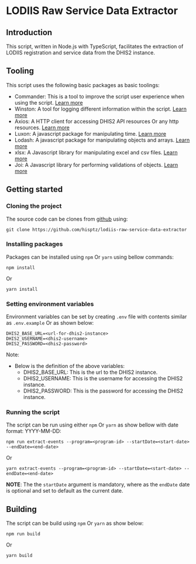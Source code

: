 # LODIIS Raw Service Data Extractor

## Introduction

This script, written in Node.js with TypeScript, facilitates the extraction of LODIIS registration and service data from the DHIS2 instance.

## Tooling

This script uses the following basic packages as basic toolings:

- Commander: This is a tool to improve the script user experience when using the
  script. [Learn more](https://www.npmjs.com/package/commander)
- Winston: A tool for logging different information within the
  script. [Learn more](https://www.npmjs.com/package/winston)
- Axios: A HTTP client for accessing DHIS2 API resources Or any http
  resources. [Learn more](https://www.npmjs.com/package/axios)
- Luxon: A javascript package for manipulating time. [Learn more](https://www.npmjs.com/package/luxon)
- Lodash: A javascript package for manipulating objects and arrays. [Learn more](https://www.npmjs.com/package/lodash)
- xlsx: A Javascript library for manipulating excel and csv files. [Learn more](https://www.npmjs.com/package/xlsx)
- Joi: A Javascript library for performing validations of objects. [Learn more](https://www.npmjs.com/package/joi)

## Getting started

### Cloning the project

The source code can be clones from [github](https://github.com/hisptz/lodiis-raw-service-data-extractor) using:

```
git clone https://github.com/hisptz/lodiis-raw-service-data-extractor
```

### Installing packages

Packages can be installed using `npm` Or `yarn` using bellow commands:

```
npm install
```

Or

```
yarn install
```

### Setting environment variables

Environment variables can be set by creating `.env` file with contents similar as `.env.example` Or as shown below:

```
DHIS2_BASE_URL=<url-for-dhis2-instance>
DHIS2_USERNAME=<dhis2-username>
DHIS2_PASSWORD=<dhis2-password>
```

Note:

- Below is the definition of the above variables:
  - DHIS2_BASE_URL: This is the url to the DHIS2 instance.
  - DHIS2_USERNAME: This is the username for accessing the DHIS2 instance.
  - DHIS2_PASSWORD: This is the password for accessing the DHIS2 instance.

### Running the script

The script can be run using either `npm` Or `yarn` as show bellow with date format: YYYY-MM-DD:

```
npm run extract-events --program=<program-id> --startDate=<start-date> --endDate=<end-date>
```

Or

```
yarn extract-events --program=<program-id> --startDate=<start-date> --endDate=<end-date>
```

**NOTE**: The the `startDate` argument is mandatory, where as the `endDate` date is optional and set to default as the current date.

## Building

The script can be build using `npm` Or `yarn` as show below:

```
npm run build
```

Or

```
yarn build
```
